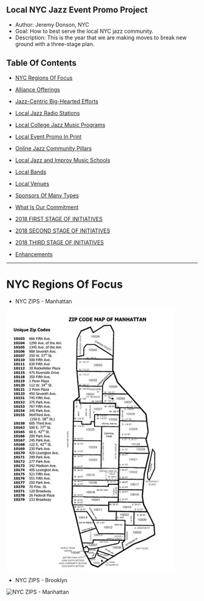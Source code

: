 ## Local NYC Jazz Event Promo Project

- Author: Jeremy Donson, NYC
- Goal: How to best serve the local NYC jazz community.
- Description: This is the year that we are making moves to break new ground with a three-stage plan.  

## Table Of Contents

- [NYC Regions Of Focus](jazz-promo-nyc.md#nyc-regions-of-interest)

- [Alliance Offerings](jazz-promo-nyc.md#alliance-offerings)

- [Jazz-Centric Big-Hearted Efforts](jazz-promo-nyc.md#jazz-centric-big-hearted-efforts)

- [Local Jazz Radio Stations](jazz-promo-nyc.md#local-jazz-radio-stations)

- [Local College Jazz Music Programs](jazz-promo-nyc.md#local-college-jazz-music-programs)

- [Local Event Promo In Print](jazz-promo-nyc.md#local-event-promo-in-print)

- [Online Jazz Community Pillars](jazz-promo-nyc.md#online-jazz-community-pillars)

- [Local Jazz and Improv Music Schools](jazz-promo-nyc.md#local-jazz-and-improv-music-schools)

- [Local Bands](jazz-promo-nyc.md#local-bands)

- [Local Venues](jazz-promo-nyc.md#local-venues)

- [Sponsors Of Many Types](jazz-promo-nyc.md#sponsors-of-many-types)


- [What Is Our Commitment](jazz-promo-nyc.md#what-is-our-commitment)

- [2018 FIRST STAGE OF INITIATIVES](jazz-promo-nyc.md#2018-first-stage-of-intiatives)

- [2018 SECOND STAGE OF INITIATIVES](jazz-promo-nyc.md#2018-second-stage-of-intiatives)

- [2018 THIRD STAGE OF INITIATIVES](jazz-promo-nyc.md#2018-third-stage-of-intiatives)

- [Enhancements](jazz-promo-nyc.md#enhancements)

---

# NYC Regions Of Focus

- NYC ZIPS - Manhattan

![NYC ZIPS - Manhattan](images/manhattan-zips.png)

- NYC ZIPS - Brooklyn

![NYC ZIPS - Manhattan](images/brooklyn-zips.png)